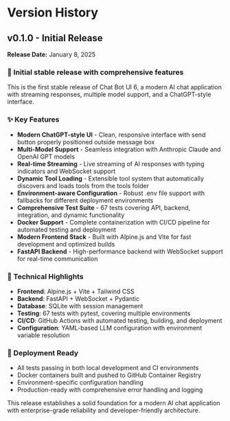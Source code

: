 # Version History

## v0.1.0 - Initial Release

**Release Date:** January 8, 2025

### 🎉 Initial stable release with comprehensive features

This is the first stable release of Chat Bot UI 6, a modern AI chat application with streaming responses, multiple model support, and a ChatGPT-style interface.

### ✨ Key Features

- **Modern ChatGPT-style UI** - Clean, responsive interface with send button properly positioned outside message box
- **Multi-Model Support** - Seamless integration with Anthropic Claude and OpenAI GPT models
- **Real-time Streaming** - Live streaming of AI responses with typing indicators and WebSocket support
- **Dynamic Tool Loading** - Extensible tool system that automatically discovers and loads tools from the tools folder
- **Environment-aware Configuration** - Robust .env file support with fallbacks for different deployment environments
- **Comprehensive Test Suite** - 67 tests covering API, backend, integration, and dynamic functionality
- **Docker Support** - Complete containerization with CI/CD pipeline for automated testing and deployment
- **Modern Frontend Stack** - Built with Alpine.js and Vite for fast development and optimized builds
- **FastAPI Backend** - High-performance backend with WebSocket support for real-time communication

### 🔧 Technical Highlights

- **Frontend**: Alpine.js + Vite + Tailwind CSS
- **Backend**: FastAPI + WebSocket + Pydantic
- **Database**: SQLite with session management
- **Testing**: 67 tests with pytest, covering multiple environments
- **CI/CD**: GitHub Actions with automated testing, building, and deployment
- **Configuration**: YAML-based LLM configuration with environment variable resolution

### 🚀 Deployment Ready

- All tests passing in both local development and CI environments
- Docker containers built and pushed to GitHub Container Registry
- Environment-specific configuration handling
- Production-ready with comprehensive error handling and logging

This release establishes a solid foundation for a modern AI chat application with enterprise-grade reliability and developer-friendly architecture.
